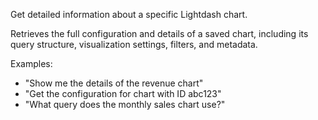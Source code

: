 Get detailed information about a specific Lightdash chart.

Retrieves the full configuration and details of a saved chart, including its query structure,
visualization settings, filters, and metadata.

Examples:
- "Show me the details of the revenue chart"
- "Get the configuration for chart with ID abc123"
- "What query does the monthly sales chart use?"